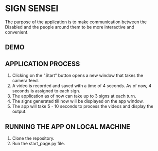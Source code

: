 # SIGN SENSEI

The purpose of the application is to make communication between the Disabled and the people around them to be more interactive and convenient.

## DEMO

## APPLICATION PROCESS
1. Clicking on the "Start" button opens a new window that takes the camera feed.
2. A video is recorded and saved with a time of 4 seconds. As of now, 4 seconds is assigned to each sign.
3. The application as of now can take up to 3 signs at each turn.
4. The signs generated till now will be displayed on the app window.
5. The app will take 5 - 10 seconds to process the videos and display the output.

## RUNNING THE APP ON LOCAL MACHINE
1. Clone the repository.
2. Run the start_page.py file.


